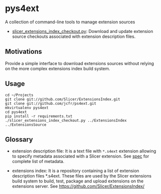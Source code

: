 pys4ext
=======

A collection of command-line tools to manage extension sources

* [slicer_extensions_index_checkout.py](slicer_extensions_index_checkout.py): Download and update extension source checkouts
associated with extension description files.


Motivations
-----------

Provide a simple interface to download extensions sources without relying on the more complex extensions index
build system.

Usage
-----

```
cd ~/Projects
git clone git://github.com/Slicer/ExtensionsIndex.git
git clone git://github.com/jcfr/ps4ext.git
mkvirtualenv pys4ext
cd pys4ext
pip install -r requirements.txt
./slicer_extensions_index_checkout.py ../ExtensionsIndex ../ExtensionsSource
```

Glossary
--------

* extension description file: It is a text file with `*.s4ext` extension allowing to specify metadata
associated with a Slicer extension. See [spec][slicer-extension-description-file-spec] for complete list
of metadata.

* extensions index:  It is a repository containing a list of extension description files *.s4ext. These
files are used by the Slicer extensions build system to build, test, package and upload extensions on the
extensions server. See https://github.com/Slicer/ExtensionsIndex/

[slicer-extension-description-file-spec]: http://wiki.slicer.org/slicerWiki/index.php/Documentation/Nightly/Developers/Extensions/DescriptionFile
